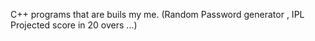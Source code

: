 C++ programs that are buils my me. (Random Password generator , IPL Projected score in 20 overs ...) 
